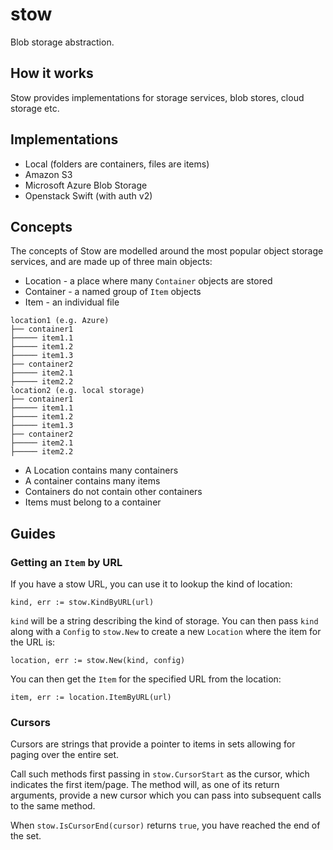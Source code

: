 # stow
Blob storage abstraction.

## How it works

Stow provides implementations for storage services, blob stores, cloud storage etc.

## Implementations

* Local (folders are containers, files are items)
* Amazon S3
* Microsoft Azure Blob Storage
* Openstack Swift (with auth v2)

## Concepts

The concepts of Stow are modelled around the most popular object storage services, and are made up of three main objects:

* Location - a place where many `Container` objects are stored
* Container - a named group of `Item` objects
* Item - an individual file

```
location1 (e.g. Azure)
├── container1
├───── item1.1
├───── item1.2
├───── item1.3
├── container2
├───── item2.1
├───── item2.2
location2 (e.g. local storage)
├── container1
├───── item1.1
├───── item1.2
├───── item1.3
├── container2
├───── item2.1
├───── item2.2
```

* A Location contains many containers
* A container contains many items
* Containers do not contain other containers
* Items must belong to a container

## Guides

### Getting an `Item` by URL

If you have a stow URL, you can use it to lookup the kind of location:

```
kind, err := stow.KindByURL(url)
```

`kind` will be a string describing the kind of storage. You can then pass `kind` along with a `Config` to `stow.New` to create a new `Location` where the item for the URL is:

```
location, err := stow.New(kind, config)
```

You can then get the `Item` for the specified URL from the location:

```
item, err := location.ItemByURL(url)
```

### Cursors

Cursors are strings that provide a pointer to items in sets allowing for paging over the entire set.

Call such methods first passing in `stow.CursorStart` as the cursor, which indicates the first item/page. The method will, as one of its return arguments, provide a new cursor which you can pass into subsequent calls to the same method.

When `stow.IsCursorEnd(cursor)` returns `true`, you have reached the end of the set.